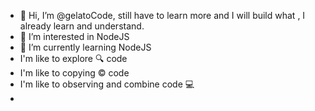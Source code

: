 - 👋 Hi, I’m @gelatoCode, still have to learn more and I will build what , I already learn and understand.
- 👀 I’m interested in NodeJS 
- 🌱 I’m currently learning NodeJS
-  I'm like to explore 🔍 code
-  I'm like to copying ©️ code
-  I'm like to observing and combine code 💻
- 

<!---
gelatoCode/gelatoCode is a ✨ special ✨ repository because its `README.md` (this file) appears on your GitHub profile.
You can click the Preview link to take a look at your changes.
--->
